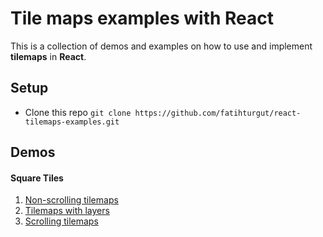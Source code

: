 # Tile maps examples with React
This is a collection of demos and examples on how to use and implement **tilemaps** in **React**.

## Setup

- Clone this repo
  `git clone https://github.com/fatihturgut/react-tilemaps-examples.git`

## Demos
#### Square Tiles
1. [Non-scrolling tilemaps](https://github.com/fatihturgut/react-tilemaps-examples/tree/master/square/non-scrolling-tilemaps)
2. [Tilemaps with layers](https://github.com/fatihturgut/react-tilemaps-examples/tree/master/square/tilemaps-with-layers)
3. [Scrolling tilemaps](https://github.com/fatihturgut/react-tilemaps-examples/tree/master/square/scrolling-tilemaps)
